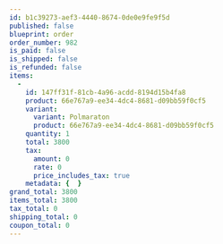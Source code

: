 ```yaml
---
id: b1c39273-aef3-4440-8674-0de0e9fe9f5d
published: false
blueprint: order
order_number: 982
is_paid: false
is_shipped: false
is_refunded: false
items:
  -
    id: 147ff31f-81cb-4a96-acdd-8194d15b4fa8
    product: 66e767a9-ee34-4dc4-8681-d09bb59f0cf5
    variant:
      variant: Polmaraton
      product: 66e767a9-ee34-4dc4-8681-d09bb59f0cf5
    quantity: 1
    total: 3800
    tax:
      amount: 0
      rate: 0
      price_includes_tax: true
    metadata: {  }
grand_total: 3800
items_total: 3800
tax_total: 0
shipping_total: 0
coupon_total: 0
---
```

